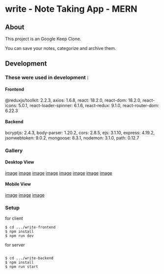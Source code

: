 # write - Note Taking App - MERN

## About

This project is an Google Keep Clone.

You can save your notes, categorize and archive them.

## Development


### These were used in development :


#### Frontend 
@reduxjs/toolkit: 2.2.3,
axios: 1.6.8,
react: 18.2.0,
react-dom: 18.2.0,
react-icons: 5.0.1,
react-loader-spinner: 6.1.6,
react-redux: 9.1.0,
react-router-dom: 6.22.3

#### Backend

bcryptjs: 2.4.3,
body-parser: 1.20.2,
cors: 2.8.5,
ejs: 3.1.10,
express: 4.19.2,
jsonwebtoken: 9.0.2,
mongoose: 8.3.1,
nodemon: 3.1.0,
path: 0.12.7





### Gallery


#### Desktop View

[image](./screenshot1.png)
[image](./screenshot2.png)
[image](./screenshot3.png)
[image](./screenshot4.png)
[image](./screenshot5.png)
[image](./screenshot6.png)
[image](./screenshot7.png)
[image](./screenshot8.png)


#### Mobile View

[image](./mobilescreenshot1.png)
[image](./mobilescreenshot2.png)
[image](./mobilescreenshot3.png)



### Setup


for client

```
$ cd .../write-frontend
$ npm install
$ npm run dev

```




for server


```

$ cd .../write-backend
$ npm install
$ npm run start

```